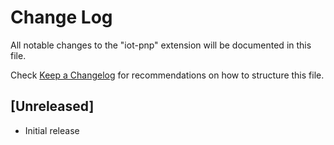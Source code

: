 # Change Log

All notable changes to the "iot-pnp" extension will be documented in this file.

Check [Keep a Changelog](http://keepachangelog.com/) for recommendations on how to structure this file.

## [Unreleased]

- Initial release